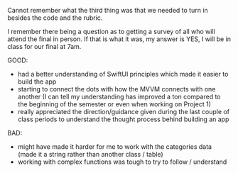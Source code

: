 Cannot remember what the third thing was that we needed to turn in besides the code and the rubric.

I remember there being a question as to getting a survey of all who will attend the final in person. If that is what it was, my answer is YES, I will be in class for our final at 7am.


GOOD:
* had a better understanding of SwiftUI principles which made it easier to build the app
* starting to connect the dots with how the MVVM connects with one another (I can tell my understanding has improved a ton compared to the beginning of the semester or even when working on Project 1)
* really appreciated the direction/guidance given during the last couple of class periods to understand the thought process behind building an app

BAD:
* might have made it harder for me to work with the categories data (made it a string rather than another class / table)
* working with complex functions was tough to try to follow / understand
